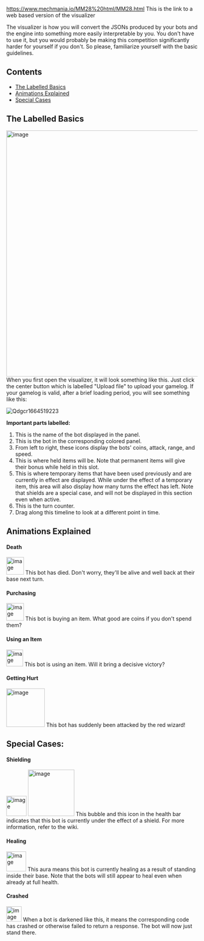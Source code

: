 https://www.mechmania.io/MM28%20html/MM28.html
This is the link to a web based version of the visualizer

The visualizer is how you will convert the JSONs produced by your bots and the engine into something more easily interpretable by you. You don't have to use it, but you would probably be making this competition significantly harder for yourself if you don't. So please, familiarize yourself with the basic guidelines.

## Contents
- [The Labelled Basics](#the-labelled-basics)  
- [Animations Explained](#animations-explained)
- [Special Cases](#special-cases)

## The Labelled Basics
<img width="646" alt="image" src="https://user-images.githubusercontent.com/90988235/193191780-2047efa5-f0fd-49fe-827c-deb081498e79.png">
When you first open the visualizer, it will look something like this. Just click the center button which is labelled "Upload file" to upload your gamelog.
If your gamelog is valid, after a brief loading period, you will see something like this:

![Qdgcr1664519223](https://user-images.githubusercontent.com/90988235/193197392-d5a93c12-870c-4d71-8741-ee447b166708.png)

**Important parts labelled:**
1. This is the name of the bot displayed in the panel.
2. This is the bot in the corresponding colored panel.
3. From left to right, these icons display the bots' coins, attack, range, and speed.
4. This is where held items will be. Note that permanent items will give their bonus while held in this slot.
5. This is where temporary items that have been used previously and are currently in effect are displayed. While under the effect of a temporary item, this area will also display how many turns the effect has left. Note that shields are a special case, and will not be displayed in this section even when active.
6. This is the turn counter.
7. Drag along this timeline to look at a different point in time.


## Animations Explained

#### Death
<img width="46" alt="image" src="https://user-images.githubusercontent.com/90988235/193193954-7a89602c-aedc-4cba-9a84-43a282579275.png">
This bot has died. Don't worry, they'll be alive and well back at their base next turn.

#### Purchasing
<img width="46" alt="image" src="https://user-images.githubusercontent.com/90988235/193194543-d058e75d-e18f-4f74-ad2a-060b186f1f6c.png">
This bot is buying an item. What good are coins if you don't spend them?

#### Using an Item
<img width="44" alt="image" src="https://user-images.githubusercontent.com/90988235/193194727-90ca78a9-78fa-4057-813c-bc9ff7b10c35.png">
This bot is using an item. Will it bring a decisive victory?

#### Getting Hurt
<img width="101" alt="image" src="https://user-images.githubusercontent.com/90988235/193194950-6fcf4683-4469-412d-8a5a-ce85235507ae.png">
This bot has suddenly been attacked by the red wizard!

## Special Cases:
#### Shielding
<img width="53" alt="image" src="https://user-images.githubusercontent.com/90988235/193193724-e89718aa-178a-45ab-b7d6-32952a6b86f6.png">
<img width="122" alt="image" src="https://user-images.githubusercontent.com/90988235/193193763-39591693-f387-400a-bf92-b524938e1fe0.png">
This bubble and this icon in the health bar indicates that this bot is currently under the effect of a shield. For more information, refer to the wiki.

#### Healing
<img width="52" alt="image" src="https://user-images.githubusercontent.com/90988235/193193841-2f62428f-ba26-41a7-b592-9ac5d071ac9c.png">
This aura means this bot is currently healing as a result of standing inside their base. Note that the bots will still appear to heal even when already at full health.

#### Crashed
<img width="40" alt="image" src="https://user-images.githubusercontent.com/90988235/193194130-25713069-16fc-409f-b90e-83dcf9dc50ef.png">
When a bot is darkened like this, it means the corresponding code has crashed or otherwise failed to return a response. The bot will now just stand there.


